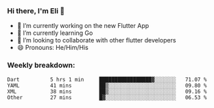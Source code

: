 ### Hi there, I'm Eli 👋
- 🔭 I’m currently working on the new Flutter App
- 🌱 I’m currently learning Go
- 🦄 I’m looking to collaborate with other flutter developers
- 😄 Pronouns: He/Him/His

### Weekly breakdown:
<!--START_SECTION:waka-->

```text
Dart          5 hrs 1 min     █████████████████▓░░░░░░░   71.07 %
YAML          41 mins         ██▒░░░░░░░░░░░░░░░░░░░░░░   09.80 %
XML           38 mins         ██▒░░░░░░░░░░░░░░░░░░░░░░   09.16 %
Other         27 mins         █▓░░░░░░░░░░░░░░░░░░░░░░░   06.53 %
```

<!--END_SECTION:waka-->
